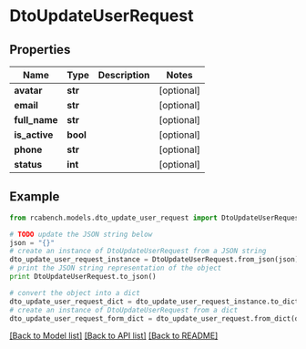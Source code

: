 # DtoUpdateUserRequest


## Properties

Name | Type | Description | Notes
------------ | ------------- | ------------- | -------------
**avatar** | **str** |  | [optional] 
**email** | **str** |  | [optional] 
**full_name** | **str** |  | [optional] 
**is_active** | **bool** |  | [optional] 
**phone** | **str** |  | [optional] 
**status** | **int** |  | [optional] 

## Example

```python
from rcabench.models.dto_update_user_request import DtoUpdateUserRequest

# TODO update the JSON string below
json = "{}"
# create an instance of DtoUpdateUserRequest from a JSON string
dto_update_user_request_instance = DtoUpdateUserRequest.from_json(json)
# print the JSON string representation of the object
print DtoUpdateUserRequest.to_json()

# convert the object into a dict
dto_update_user_request_dict = dto_update_user_request_instance.to_dict()
# create an instance of DtoUpdateUserRequest from a dict
dto_update_user_request_form_dict = dto_update_user_request.from_dict(dto_update_user_request_dict)
```
[[Back to Model list]](../README.md#documentation-for-models) [[Back to API list]](../README.md#documentation-for-api-endpoints) [[Back to README]](../README.md)


